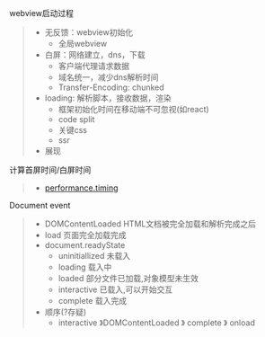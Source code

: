 webview启动过程
> * 无反馈：webview初始化
>   * 全局webview
> * 白屏：网络建立，dns，下载
>   * 客户端代理请求数据
>   * 域名统一，减少dns解析时间
>   * Transfer-Encoding: chunked
> * loading: 解析脚本，接收数据，渲染
>   * 框架初始化时间在移动端不可忽视(如react)
>   * code split
>   * 关键css
>   * ssr
> * 展现

计算首屏时间/白屏时间
> * [performance.timing](https://www.w3.org/TR/navigation-timing/)

Document event
> * DOMContentLoaded HTML文档被完全加载和解析完成之后
> * load 页面完全加载完成
> * document.readyState
>   * uninitiallized 未载入
>   * loading 载入中
>   * loaded 部分文件已加载,对象模型未生效
>   * interactive 已载入,可以开始交互
>   * complete 载入完成
> * 顺序(?存疑)
>   * interactive 》DOMContentLoaded 》 complete 》 onload